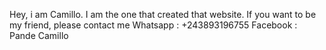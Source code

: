Hey, i am Camillo. I am the one that created that website. 
If you want to be my friend, please contact me 
Whatsapp : +243893196755 
Facebook : Pande Camillo
